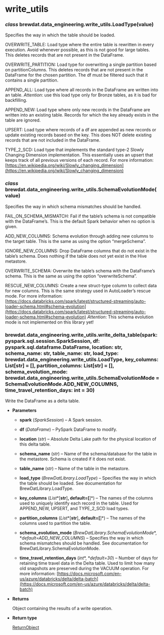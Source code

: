 # write_utils


### _class_ brewdat.data_engineering.write_utils.LoadType(value)
Specifies the way in which the table should be loaded.

OVERWRITE_TABLE: Load type where the entire table is rewritten in every execution.
Avoid whenever possible, as this is not good for large tables.
This deletes records that are not present in the DataFrame.

OVERWRITE_PARTITION: Load type for overwriting a single partition based on partitionColumns.
This deletes records that are not present in the DataFrame for the chosen partition.
The df must be filtered such that it contains a single partition.

APPEND_ALL: Load type where all records in the DataFrame are written into an table.
*Attention*: use this load type only for Bronze tables, as it is bad for backfilling.

APPEND_NEW: Load type where only new records in the DataFrame are written into an existing table.
Records for which the key already exists in the table are ignored.

UPSERT: Load type where records of a df are appended as new records or update existing records based on the key.
This does NOT delete existing records that are not included in the DataFrame.

TYPE_2_SCD: Load type that implements the standard type-2 Slowly Changing Dimension implementation.
This essentially uses an upsert that keeps track of all previous versions of each record.
For more information: [https://en.wikipedia.org/wiki/Slowly_changing_dimension](https://en.wikipedia.org/wiki/Slowly_changing_dimension)


### _class_ brewdat.data_engineering.write_utils.SchemaEvolutionMode(value)
Specifies the way in which schema mismatches should be handled.

FAIL_ON_SCHEMA_MISMATCH: Fail if the table’s schema is not compatible with the DataFrame’s.
This is the default Spark behavior when no option is given.

ADD_NEW_COLUMNS: Schema evolution through adding new columns to the target table.
This is the same as using the option “mergeSchema”.

IGNORE_NEW_COLUMNS: Drop DataFrame columns that do not exist in the table’s schema.
Does nothing if the table does not yet exist in the Hive metastore.

OVERWRITE_SCHEMA: Overwrite the table’s schema with the DataFrame’s schema.
This is the same as using the option “overwriteSchema”.

RESCUE_NEW_COLUMNS: Create a new struct-type column to collect data for new columns.
This is the same strategy used in AutoLoader’s rescue mode.
For more information: [https://docs.databricks.com/spark/latest/structured-streaming/auto-loader-schema.html#schema-evolution](https://docs.databricks.com/spark/latest/structured-streaming/auto-loader-schema.html#schema-evolution)
*Attention*: This schema evolution mode is not implemented on this library yet!


### brewdat.data_engineering.write_utils.write_delta_table(spark: pyspark.sql.session.SparkSession, df: pyspark.sql.dataframe.DataFrame, location: str, schema_name: str, table_name: str, load_type: brewdat.data_engineering.write_utils.LoadType, key_columns: List[str] = [], partition_columns: List[str] = [], schema_evolution_mode: brewdat.data_engineering.write_utils.SchemaEvolutionMode = SchemaEvolutionMode.ADD_NEW_COLUMNS, time_travel_retention_days: int = 30)
Write the DataFrame as a delta table.


* **Parameters**

    
    * **spark** (*SparkSession*) – A Spark session.


    * **df** (*DataFrame*) – PySpark DataFrame to modify.


    * **location** (*str*) – Absolute Delta Lake path for the physical location of this delta table.


    * **schema_name** (*str*) – Name of the schema/database for the table in the metastore.
    Schema is created if it does not exist.


    * **table_name** (*str*) – Name of the table in the metastore.


    * **load_type** (*BrewDatLibrary.LoadType*) – Specifies the way in which the table should be loaded.
    See documentation for BrewDatLibrary.LoadType.


    * **key_columns** (*List**[**str**]**, **default=**[**]*) – The names of the columns used to uniquely identify each record in the table.
    Used for APPEND_NEW, UPSERT, and TYPE_2_SCD load types.


    * **partition_columns** (*List**[**str**]**, **default=**[**]*) – The names of the columns used to partition the table.


    * **schema_evolution_mode** (*BrewDatLibrary.SchemaEvolutionMode**, **default=ADD_NEW_COLUMNS*) – Specifies the way in which schema mismatches should be handled.
    See documentation for BrewDatLibrary.SchemaEvolutionMode.


    * **time_travel_retention_days** (*int**, **default=30*) – Number of days for retaining time travel data in the Delta table.
    Used to limit how many old snapshots are preserved during the VACUUM operation.
    For more information: [https://docs.microsoft.com/en-us/azure/databricks/delta/delta-batch](https://docs.microsoft.com/en-us/azure/databricks/delta/delta-batch)



* **Returns**

    Object containing the results of a write operation.



* **Return type**

    [ReturnObject](common_utils.md#brewdat.data_engineering.common_utils.ReturnObject)

